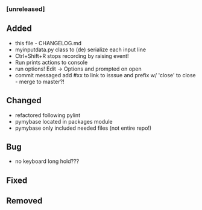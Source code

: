 ### [unreleased]
## Added
- this file - CHANGELOG.md
- myinputdata.py class to (de) serialize each input line
- Ctrl+Shift+R stops recording by raising event!
- Run prints actions to console
- run options! Edit -> Options and prompted on open
- commit messaged add #xx to link to isssue and prefix w/ 'close' to close - merge to master?!
## Changed
- refactored following pylint
- pymybase located in packages module
- pymybase only included needed files (not entire repo!)
## Bug
- no keyboard long hold???
## Fixed
## Removed